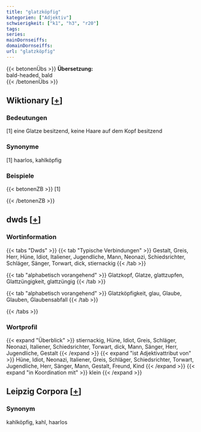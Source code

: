 ```yaml
---
title: "glatzköpfig"
kategorien: ["Adjektiv"]
schwierigkeit: ["k1", "h3", "r20"]
tags:
series:
mainDornseiffs:
domainDornseiffs:
url: "glatzköpfig"
---
```


{{< betonenÜbs >}}
**Übersetzung:**  
bald-headed, bald  
{{< /betonenÜbs >}}

## Wiktionary [[+](https://de.wiktionary.org/wiki/glatzköpfig)]

### Bedeutungen
[1] eine Glatze besitzend, keine Haare auf dem Kopf besitzend  

### Synonyme
[1] haarlos, kahlköpfig  

### Beispiele
{{< betonenZB >}}
[1]  

{{< /betonenZB >}}


## dwds [[+](https://www.dwds.de/wb/glatzköpfig)]

### Wortinformation
{{< tabs "Dwds" >}}
{{< tab "Typische Verbindungen" >}}
Gestalt, Greis, Herr, Hüne, Idiot, Italiener, Jugendliche, Mann, Neonazi, Schiedsrichter, Schläger, Sänger, Torwart, dick, stiernackig
{{< /tab >}}

{{< tab "alphabetisch vorangehend" >}}
Glatzkopf, Glatze, glattzupfen, Glattzüngigkeit, glattzüngig
{{< /tab >}}

{{< tab "alphabetisch vorangehend" >}}
Glatzköpfigkeit, glau, Glaube, Glauben, Glaubensabfall
{{< /tab >}}

{{< /tabs >}}

### Wortprofil
{{< expand "Überblick" >}} stiernackig, Hüne, Idiot, Greis, Schläger, Neonazi, Italiener, Schiedsrichter, Torwart, dick, Mann, Sänger, Herr, Jugendliche, Gestalt {{< /expand >}}
{{< expand "ist Adjektivattribut von" >}} Hüne, Idiot, Neonazi, Italiener, Greis, Schläger, Schiedsrichter, Torwart, Jugendliche, Herr, Sänger, Mann, Gestalt, Freund, Kind {{< /expand >}}
{{< expand "in Koordination mit" >}} klein {{< /expand >}}

## Leipzig Corpora [[+](https://corpora.uni-leipzig.de/en/res?word=glatzköpfig&corpusId=deu_newscrawl-public_2018)]


### Synonym
kahlköpfig, kahl, haarlos

